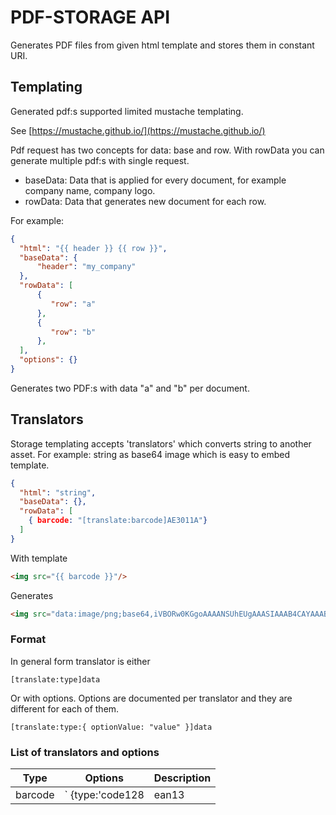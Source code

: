 ﻿# PDF-STORAGE API

Generates PDF files from given html template and stores them in constant URI.

## Templating

Generated pdf:s supported limited mustache templating.

See [https://mustache.github.io/](https://mustache.github.io/)

Pdf request has two concepts for data: base and row. With rowData you can
generate multiple pdf:s with single request.

- baseData: Data that is applied for every document, for example
company name, company logo.
- rowData: Data that generates new document for each row.

For example:

```json
{
  "html": "{{ header }} {{ row }}",
  "baseData": {
      "header": "my_company"
  },
  "rowData": [
      {
         "row": "a"
      },
      {
         "row": "b"
      },
  ],
  "options": {}
}
```

Generates two PDF:s with data "a" and "b" per document.

## Translators

Storage templating accepts 'translators' which converts string to another asset. For example: string as base64 image which is easy to embed template.

```json
{
  "html": "string",
  "baseData": {},
  "rowData": [
    { barcode: "[translate:barcode]AE3011A"}
  ]
}
```

With template

```html
<img src="{{ barcode }}"/>
```

Generates

```html
<img src="data:image/png;base64,iVBORw0KGgoAAAANSUhEUgAAASIAAAB4CAYAAABW..."/>
```

### Format

In general form translator is either

```text
[translate:type]data
```

Or with options. Options are documented per translator and they are
different for each of them.

```text
[translate:type:{ optionValue: "value" }]data
```

### List of translators and options

| Type  | Options  | Description |
|---|---|---|
| barcode  | ` {type:'code128|ean13|ean8|upca|upce|itf14|code39', width: 290, height: 120, includeText: false, foregroundColor: "#ffffff" , backgroundColor: "#000000" } `|  Generates barcode image of type `code128|...` |